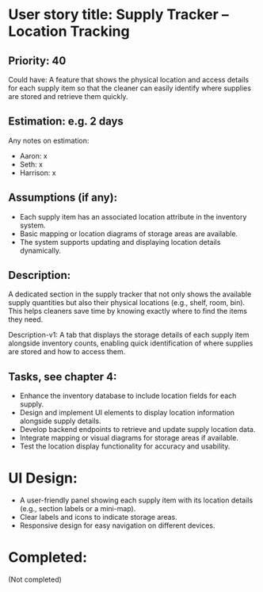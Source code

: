 # User story title: Supply Tracker – Location Tracking

## Priority: 40
Could have:
A feature that shows the physical location and access details for each supply item so that the cleaner can easily identify where supplies are stored and retrieve them quickly.

## Estimation: e.g. 2 days
Any notes on estimation:
* Aaron: x
* Seth: x
* Harrison: x

## Assumptions (if any):
- Each supply item has an associated location attribute in the inventory system.
- Basic mapping or location diagrams of storage areas are available.
- The system supports updating and displaying location details dynamically.

## Description:
A dedicated section in the supply tracker that not only shows the available supply quantities but also their physical locations (e.g., shelf, room, bin). This helps cleaners save time by knowing exactly where to find the items they need.

Description-v1:
A tab that displays the storage details of each supply item alongside inventory counts, enabling quick identification of where supplies are stored and how to access them.

## Tasks, see chapter 4:
- Enhance the inventory database to include location fields for each supply.
- Design and implement UI elements to display location information alongside supply details.
- Develop backend endpoints to retrieve and update supply location data.
- Integrate mapping or visual diagrams for storage areas if available.
- Test the location display functionality for accuracy and usability.

# UI Design:
- A user-friendly panel showing each supply item with its location details (e.g., section labels or a mini-map).
- Clear labels and icons to indicate storage areas.
- Responsive design for easy navigation on different devices.

# Completed:
(Not completed)
